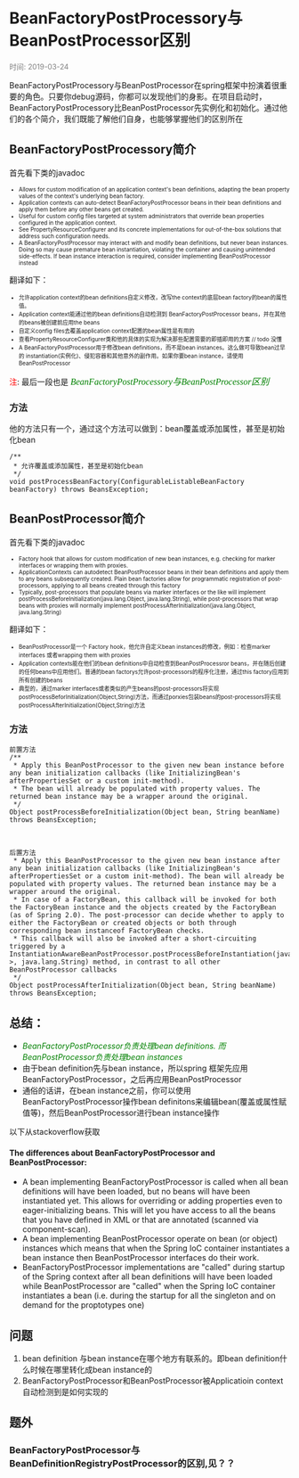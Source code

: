 # BeanFactoryPostProcessory与BeanPostProcessor区别
<font color=gray size=2>时间: 2019-03-24</font>

BeanFactoryPostProcessory与BeanPostProcessor在spring框架中扮演着很重要的角色。只要你debug源码，你都可以发现他们的身影。在项目启动时，BeanFactoryPostProcessory比BeanPostProcessor先实例化和初始化。通过他们的各个简介，我们既能了解他们自身，也能够掌握他们的区别所在

## BeanFactoryPostProcessory简介
首先看下类的javadoc 
<font size=1>
* Allows for custom modification of an application context's bean definitions, adapting the bean property values of the context's underlying bean factory.
* Application contexts can auto-detect BeanFactoryPostProcessor beans in their bean definitions and apply them before any other beans get created.
* Useful for custom config files targeted at system administrators that override bean properties configured in the application context.
* See PropertyResourceConfigurer and its concrete implementations for out-of-the-box solutions that address such configuration needs.
* A BeanFactoryPostProcessor may interact with and modify bean definitions, but never bean instances. Doing so may cause premature bean instantiation, violating the container and causing unintended side-effects. If bean instance interaction is required, consider implementing BeanPostProcessor instead

</font>

翻译如下：
<font size=1>
* 允许application context的bean definitions自定义修改，改写the context的底层bean factory的bean的属性值。
* Application context能通过他的bean definitions自动检测到 BeanFactoryPostProcessor beans，并在其他的beans被创建前应用the beans
* 自定义config files去覆盖application context配置的bean属性是有用的
* 查看PropertyResourceConfigurer类和他的具体的实现为解决那些配置需要的即插即用的方案 // todo 没懂
* A BeanFactoryPostProcessor用于修改bean definitions，而不是bean instances。这么做可导致bean过早的 instantiation(实例化)、侵犯容器和其他意外的副作用。如果你要bean instance，请使用BeanPostProcessor

</font>

<font color="#FF0000">注</font>: 最后一段也是<font color="green" size=3 face="宋体"> *BeanFactoryPostProcessory与BeanPostProcessor区别*</font>

### 方法
他的方法只有一个，通过这个方法可以做到：bean覆盖或添加属性，甚至是初始化bean
```
/**
 * 允许覆盖或添加属性，甚至是初始化bean
 */
void postProcessBeanFactory(ConfigurableListableBeanFactory beanFactory) throws BeansException;

```
## BeanPostProcessor简介
首先看下类的javadoc 
<font size=1>
* Factory hook that allows for custom modification of new bean instances, e.g. checking for marker interfaces or wrapping them with proxies.
* ApplicationContexts can autodetect BeanPostProcessor beans in their bean definitions and apply them to any beans subsequently created. Plain bean factories allow for programmatic registration of post-processors, applying to all beans created through this factory
* Typically, post-processors that populate beans via marker interfaces or the like will implement postProcessBeforeInitialization(java.lang.Object, java.lang.String), while post-processors that wrap beans with proxies will normally implement postProcessAfterInitialization(java.lang.Object, java.lang.String)

</font>

翻译如下：
<font size=1>
* BeanPostProcessor是一个 Factory hook，他允许自定义bean instances的修改，例如：检查marker interfaces 或者wrapping them with proxies
* Application contexts能在他们的bean definitions中自动检查到BeanPostProcessror beans，并在随后创建的任何beans中应用他们。普通的bean factorys允许post-processors的程序化注册，通过this factory应用到所有创建的beans
* 典型的，通过marker interfaces或者类似的产生beans的post-processors将实现postProcessBeforInitialization(Object,String)方法，而通过porxies包装beans的post-processors将实现postProcessAfterInitialization(Object,String)方法

</font>

### 方法
```
前置方法
/**
 * Apply this BeanPostProcessor to the given new bean instance before any bean initialization callbacks (like InitializingBean's afterPropertiesSet or a custom init-method). 
 * The bean will already be populated with property values. The returned bean instance may be a wrapper around the original.
 */
Object postProcessBeforeInitialization(Object bean, String beanName) throws BeansException;



后置方法
 * Apply this BeanPostProcessor to the given new bean instance after any bean initialization callbacks (like InitializingBean's afterPropertiesSet or a custom init-method). The bean will already be populated with property values. The returned bean instance may be a wrapper around the original.
 * In case of a FactoryBean, this callback will be invoked for both the FactoryBean instance and the objects created by the FactoryBean (as of Spring 2.0). The post-processor can decide whether to apply to either the FactoryBean or created objects or both through corresponding bean instanceof FactoryBean checks.
 * This callback will also be invoked after a short-circuiting triggered by a InstantiationAwareBeanPostProcessor.postProcessBeforeInstantiation(java.lang.Class<?>, java.lang.String) method, in contrast to all other BeanPostProcessor callbacks
 */
Object postProcessAfterInitialization(Object bean, String beanName) throws BeansException;

```

## 总结：
- <font color="green">*BeanFactoryPostProcessor负责处理bean definitions. 而BeanPostProcessor负责处理bean instances*</font>
- 由于bean definition先与bean instance，所以spring 框架先应用BeanFactoryPostProcessor，之后再应用BeanPostProcessor
- 通俗的话讲，在bean instance之前，你可以使用BeanFactoryPostProcessor操作bean definitons来编辑bean(覆盖或属性赋值等)，然后BeanPostProcessor进行bean instance操作


以下从stackoverflow获取
#### The differences about BeanFactoryPostProcessor and BeanPostProcessor:
* A bean implementing BeanFactoryPostProcessor is called when all bean definitions will have been loaded, but no beans will have been instantiated yet. This allows for overriding or adding properties even to eager-initializing beans. This will let you have access to all the beans that you have defined in XML or that are annotated (scanned via component-scan).
* A bean implementing BeanPostProcessor operate on bean (or object) instances which means that when the Spring IoC container instantiates a bean instance then BeanPostProcessor interfaces do their work.
* BeanFactoryPostProcessor implementations are "called" during startup of the Spring context after all bean definitions will have been loaded while BeanPostProcessor are "called" when the Spring IoC container instantiates a bean (i.e. during the startup for all the singleton and on demand for the proptotypes one)

## 问题
1. bean definition 与bean instance在哪个地方有联系的。即bean definition什么时候在哪里转化成bean instance的
2. BeanFactoryPostProcessor和BeanPostProcessor被Applicatioin context自动检测到是如何实现的

## 题外 
### BeanFactoryPostProcessor与BeanDefinitionRegistryPostProcessor的区别,见？？